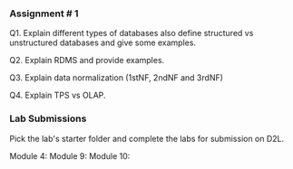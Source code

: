 ### Assignment # 1

Q1. Explain different types of databases also define structured vs unstructured databases and give some examples.

Q2. Explain RDMS and provide examples.

Q3. Explain data normalization (1stNF, 2ndNF and 3rdNF)

Q4. Explain TPS vs OLAP.

### Lab Submissions

Pick the lab's starter folder and complete the labs for submission on D2L.

Module 4: 
Module 9: 
Module 10: 

